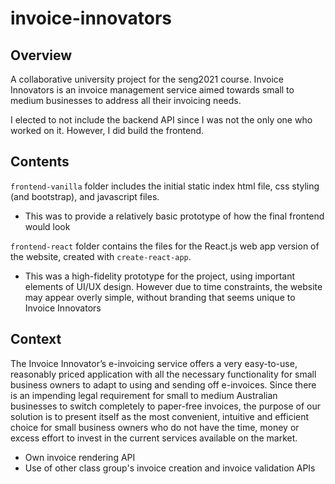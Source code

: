 # invoice-innovators

## Overview

A collaborative university project for the seng2021 course. Invoice Innovators is an invoice management service aimed towards small to medium businesses to address all their invoicing needs.

I elected to not include the backend API since I was not the only one who worked on it. However, I did build the frontend.

## Contents

`frontend-vanilla` folder includes the initial static index html file, css styling (and bootstrap), and javascript files.

- This was to provide a relatively basic prototype of how the final frontend would look

`frontend-react` folder contains the files for the React.js web app version of the website, created with `create-react-app`.

- This was a high-fidelity prototype for the project, using important elements of UI/UX design. However due to time constraints, the website may appear overly simple, without branding that seems unique to Invoice Innovators

## Context

The Invoice Innovator’s e-invoicing service offers a very easy-to-use, reasonably priced application with all the necessary functionality for small business owners to adapt to using and sending off e-invoices. Since there is an impending legal requirement for small to medium Australian businesses to switch completely to paper-free invoices, the purpose of our solution is to present itself as the most convenient, intuitive and efficient choice for small business owners who do not have the time, money or excess effort to invest in the current services available on the market.

- Own invoice rendering API
- Use of other class group's invoice creation and invoice validation APIs
